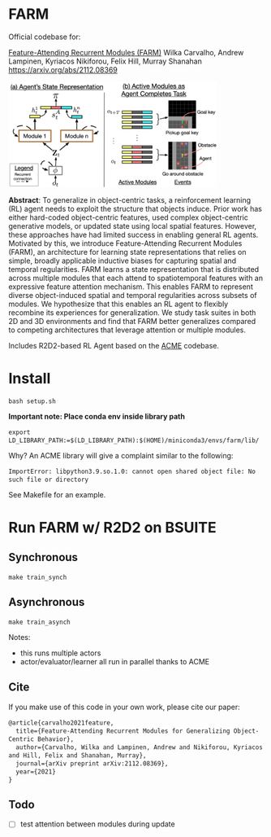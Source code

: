 # FARM
Official codebase for:

[Feature-Attending Recurrent Modules (FARM)](https://arxiv.org/abs/2112.08369?context=cs.AI)
Wilka Carvalho, Andrew Lampinen, Kyriacos Nikiforou, Felix Hill, Murray Shanahan
https://arxiv.org/abs/2112.08369

<img src="images/architecture-intro.png" alt="FARM" style="zoom:40%;" />

**Abstract**: To generalize in object-centric tasks, a reinforcement learning (RL) agent needs to exploit the structure that objects induce. Prior work has either hard-coded object-centric features, used complex object-centric generative models, or updated state using local spatial features. However, these approaches have had limited success in enabling general RL agents. Motivated by this, we introduce Feature-Attending Recurrent Modules (FARM), an architecture for learning state representations that relies on simple, broadly applicable inductive biases for capturing spatial and temporal regularities. FARM learns a state representation that is distributed across multiple modules that each attend to spatiotemporal features with an expressive feature attention mechanism. This enables FARM to represent diverse object-induced spatial and temporal regularities across subsets of modules. We hypothesize that this enables an RL agent to flexibly recombine its experiences for generalization. We study task suites in both 2D and 3D environments and find that FARM better generalizes compared to competing architectures that leverage attention or multiple modules.

Includes R2D2-based RL Agent based on the [ACME](https://github.com/deepmind/acme) codebase.

# Install
```
bash setup.sh
```
**Important note: Place conda env inside library path**
```
export LD_LIBRARY_PATH:=$(LD_LIBRARY_PATH):$(HOME)/miniconda3/envs/farm/lib/
```
Why? An ACME library will give a complaint similar to the following:
```
ImportError: libpython3.9.so.1.0: cannot open shared object file: No such file or directory
```

See Makefile for an example.

# Run FARM w/ R2D2 on BSUITE

## Synchronous
```
make train_synch
```


## Asynchronous
```
make train_asynch
```

Notes:
- this runs multiple actors
- actor/evaluator/learner all run in parallel thanks to ACME



## Cite

If you make use of this code in your own work, please cite our paper:

```
@article{carvalho2021feature,
  title={Feature-Attending Recurrent Modules for Generalizing Object-Centric Behavior},
  author={Carvalho, Wilka and Lampinen, Andrew and Nikiforou, Kyriacos and Hill, Felix and Shanahan, Murray},
  journal={arXiv preprint arXiv:2112.08369},
  year={2021}
}
```



## Todo
- [ ] test attention between modules during update
